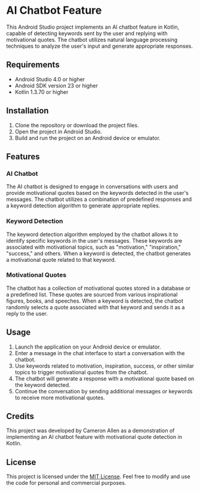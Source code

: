 # AI Chatbot Feature

This Android Studio project implements an AI chatbot feature in Kotlin, capable of detecting keywords sent by the user and replying with motivational quotes. The chatbot utilizes natural language processing techniques to analyze the user's input and generate appropriate responses.

## Requirements

- Android Studio 4.0 or higher
- Android SDK version 23 or higher
- Kotlin 1.3.70 or higher

## Installation

1. Clone the repository or download the project files.
2. Open the project in Android Studio.
3. Build and run the project on an Android device or emulator.

## Features

### AI Chatbot

The AI chatbot is designed to engage in conversations with users and provide motivational quotes based on the keywords detected in the user's messages. The chatbot utilizes a combination of predefined responses and a keyword detection algorithm to generate appropriate replies.

### Keyword Detection

The keyword detection algorithm employed by the chatbot allows it to identify specific keywords in the user's messages. These keywords are associated with motivational topics, such as "motivation," "inspiration," "success," and others. When a keyword is detected, the chatbot generates a motivational quote related to that keyword.

### Motivational Quotes

The chatbot has a collection of motivational quotes stored in a database or a predefined list. These quotes are sourced from various inspirational figures, books, and speeches. When a keyword is detected, the chatbot randomly selects a quote associated with that keyword and sends it as a reply to the user.

## Usage

1. Launch the application on your Android device or emulator.
2. Enter a message in the chat interface to start a conversation with the chatbot.
3. Use keywords related to motivation, inspiration, success, or other similar topics to trigger motivational quotes from the chatbot.
4. The chatbot will generate a response with a motivational quote based on the keyword detected.
5. Continue the conversation by sending additional messages or keywords to receive more motivational quotes.

## Credits

This project was developed by Cameron Allen as a demonstration of implementing an AI chatbot feature with motivational quote detection in Kotlin.

## License

This project is licensed under the [MIT License](LICENSE). Feel free to modify and use the code for personal and commercial purposes.
